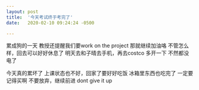 ```yaml
---
layout: post
title:  '今天考试终于考完了'
date:   2020-02-10 09:24:24 -0500

---
```


累成狗的一天
教授还提醒我们要work on the project
那就继续加油咯 不管怎么样，回去可以好好休息了
 明天去和子晴去手机，再去costco
多开一下
 不然都没电了

今天真的累坏了
 上课状态也不好，回家了要好好吃饭
冰箱里东西也吃完了
一定要记得买啊
 不要放弃，继续前进
dont
give
it
up
